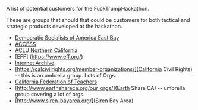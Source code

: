 A list of potential customers for the FuckTrumpHackathon.

These are groups that should that could be customers for both tactical and strategic products developed at the hackathon.  
* [Democratic Socialists of America East Bay](https://www.dsaeastbay.org/)
* [ACCESS](http://accesswhj.org/)
* [ACLU Northern California](https://www.aclunc.org/)
* [EFF] (https://www.eff.org/)
* [Internet Archive](https://archive.org/index.php)
* [https://calcivilrights.org/member-organizations/](California Civil Rights) -- this is an umbrella group. Lots of Orgs.
* [California Federation of Teachers](http://cft.org/)
* [http://www.earthshareca.org/our_orgs/](Earth Share CA) -- umbrella group covering a lot of orgs. 
* [http://www.siren-bayarea.org/](Siren Bay Area) 
